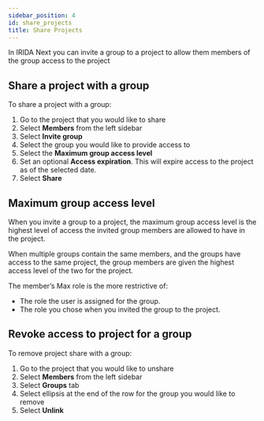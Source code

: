 ```yaml
---
sidebar_position: 4
id: share_projects
title: Share Projects
---
```


In IRIDA Next you can invite a group to a project to allow them members of the group access to the project

## Share a project with a group

To share a project with a group:

1. Go to the project that you would like to share
2. Select **Members** from the left sidebar
3. Select **Invite group**
4. Select the group you would like to provide access to
5. Select the **Maximum group access level**
6. Set an optional **Access expiration**. This will expire access to the project as of the selected date.
7. Select **Share**

## Maximum group access level

When you invite a group to a project, the maximum group access level is the highest level of access the invited group members are allowed to have in the project.

When multiple groups contain the same members, and the groups have access to the same project, the group members are given the highest access level of the two for the project.

The member’s Max role is the more restrictive of:

- The role the user is assigned for the group.
- The role you chose when you invited the group to the project.

## Revoke access to project for a group

To remove project share with a group:

1. Go to the project that you would like to unshare
2. Select **Members** from the left sidebar
3. Select **Groups** tab
4. Select ellipsis at the end of the row for the group you would like to remove
5. Select **Unlink**
